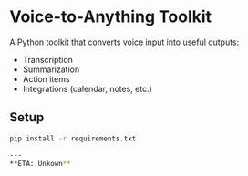 # Voice-to-Anything Toolkit

A Python toolkit that converts voice input into useful outputs:
- Transcription
- Summarization
- Action items
- Integrations (calendar, notes, etc.)

## Setup
```bash
pip install -r requirements.txt

---
**ETA: Unkown**